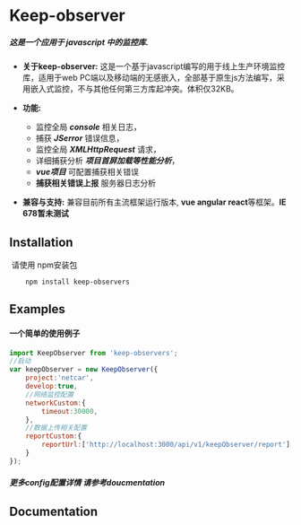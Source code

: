 # Keep-observer

##### 这是一个应用于 javascript 中的监控库.

- **关于keep-observer:**    这是一个基于javascript编写的用于线上生产环境监控库，适用于web PC端以及移动端的无感嵌入，全部基于原生js方法编写，采用嵌入式监控，不与其他任何第三方库起冲突。体积仅32KB。
- **功能:**   
  - 监控全局 ***console*** 相关日志，
  - 捕获 ***JSerror*** 错误信息，
  - 监控全局 ***XMLHttpRequest*** 请求，
  - 详细捕获分析 ***项目首屏加载等性能分析***，
  - ***vue项目*** 可配置捕获相关错误 
  - **捕获相关错误上报** 服务器日志分析

- **兼容与支持:**   兼容目前所有主流框架运行版本, **vue angular  react**等框架。**IE 678暂未测试**



## Installation

​	请使用 npm安装包

```
	npm install keep-observers
```



## Examples

#### 	一个简单的使用例子

```javascript
import KeepObserver from 'keep-observers';
//启动
var keepObserver = new KeepObserver({
	project:'netcar',
	develop:true,
	//网络监控配置
	networkCustom:{
		timeout:30000,
	},
	//数据上传相关配置
	reportCustom:{
		reportUrl:['http://localhost:3000/api/v1/keepObserver/report'],
	}
});
```

##### 	更多config配置详情 请参考doucmentation



## Documentation

​	



